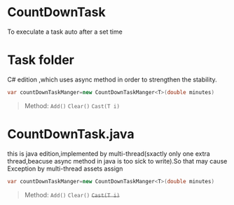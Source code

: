 # CountDownTask
To execulate a task auto after a set time

# Task folder 
C# edition ,which uses async method in order to strengthen the stability.
  ```c#
  var countDownTaskManger=new CountDownTaskManger<T>(double minutes)
  ```
>Method:
  `Add()`
  `Clear()`
  `Cast(T i)`

# CountDownTask.java
this is java edition,implemented by multi-thread(sxactly only one extra thread,beacuse async method in java is too sick to write).So that may cause Exception by multi-thread assets assign

  ```java
  var countDownTaskManger=new CountDownTaskManger<T>(double minutes)
  ```
  >Method:
  `Add()`
  `Clear()`
  ~~`Cast(T i)`~~

